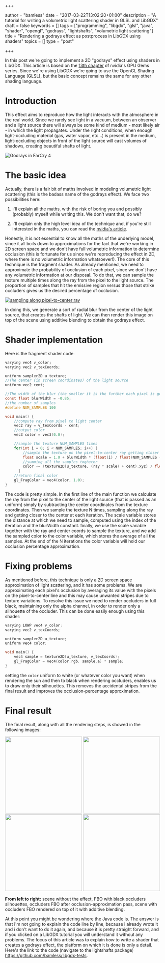 +++

author = "bamless"
date = "2017-03-22T13:02:20+01:00"
description = "A tutorial for writing a volumetric light scattering shader in GLSL and LibGDX"
draft = false
keywords = []
tags = ["programming", "libgdx", "glsl", "java", "shader", "opengl", "godrays", "lightshafts", "volumetric light scattering"]
title = "Rendering a godrays effect as postprocess in LibGDX using shaders"
topics = []
type = "post"

+++


In this post we're going to implement a 2D "godrays" effect using shaders in LibGDX. This article is based on the [13th chapter](http://http.developer.nvidia.com/GPUGems3/gpugems3_ch13.html) of nvidia's GPU Gems series. Since we're using LibGDX we're going to use the OpenGL Shading Language (GLSL), but the basic concept remains the same for any other shading language.

# Introduction

This effect aims to reproduce how the light interacts with the atmosphere in the real world. Since we rarely see light in a vacuum, between an observer and a light source there will always be some kind of medium - most likely air - in which the light propagates. Under the right conditions, when enough light-occluding material (gas, water vapor, etc...) is present in the medium, light-occluding objects in front of the light source will cast volumes of shadows, creating beautiful shafts of light.

![](https://carlabrennan.files.wordpress.com/2012/08/god-rays-6.jpg "Godrays in FarCry 4")

# The basic idea

Actually, there is a fair bit of maths involved in modeling volumetric light scattering (this is the badass name of the godrays effect). We face two possibilities here:

1. I'll explain all the maths, with the risk of boring you and possibly (probably) myself while writing this. We don't want that, do we?

2. I'll explain only the high level idea of the technique and, if you're still interested in the maths, you can read the [nvidia's article](http://http.developer.nvidia.com/GPUGems3/gpugems3_ch13.html).

Honestly, it is not essential to know all the maths of the underlying model, since it all boils down to approximations for the fact that we're working in 2D screen space and we don't have full volumetric information to determine occlusion (this is fortunate for us since we're reproducing the effect in 2D, where there is no volumetric information whatsoever!). The core of this technique is the fragment shader. As already mentioned, we need to approximate the probability of occlusion of each pixel, since we don't have any volumetric information at our disposal. To do that, we can sample the texture multiple times along the ray from the pixel to the light source. The proportion of samples that hit the emissive region versus those that strike occluders gives us the desired percentage of occlusion.

[![](/res/rendering-godrays/post_godrays_expl1.png "sampling along pixel-to-center ray")](/res/rendering-godrays/post_godrays_expl1.png)

In doing this, we generate a sort of radial blur from the center of the light source, that creates the shafts of light. We can then render this image on top of the scene using additive blending to obtain the godrays effect.

# Shader implementation

Here is the fragment shader code:

```c
varying vec4 v_color;
varying vec2 v_texCoords;

uniform sampler2D u_texture;
//The center (in screen coordinates) of the light source
uniform vec2 cent;

//The width of the blur (the smaller it is the further each pixel is going to sample)
const float blurWidth = -0.85;
//the number of samples
#define NUM_SAMPLES 100

void main() {
    //compute ray from pixel to light center
    vec2 ray = v_texCoords - cent;
    //output color
    vec3 color = vec3(0.0);

    //sample the texture NUM_SAMPLES times
    for(int i = 0; i < NUM_SAMPLES; i++) {
        //sample the texture on the pixel-to-center ray getting closer to the center every iteration
        float scale = 1.0 + blurWidth * (float(i) / float(NUM_SAMPLES - 1));
        //summing all the samples togheter
        color += (texture2D(u_texture, (ray * scale) + cent).xyz) / float(NUM_SAMPLES);
      }
    //return final color
    gl_FragColor = vec4(color, 1.0);
}
```

The code is pretty simple. In the first line of the main function we calculate the ray from the pixel to the center of the light source (that is passed as an uniform) simply by subtracting the center coordinates from the texture coordinates. Then we sample the texture N times, sampling along the ray and getting closer to the center at each iteration. The scale variable stores the distance at which we need to sample, computed using the index of the iteration and the blurWidth constant. finally, we use the scale variable together with the ray and center coords to sample the texture, and we add the sampled color to the color variable, which stores the average of all the samples. At the end of the N iterations the color variable will hold our occlusion percentage approximation.

# Fixing problems

As mentioned before, this technique is only a 2D screen space approximation of light scattering, and it has some problems. We are approximating each pixel's occlusion by averaging its value with the pixels on the pixel-to-center line and this may cause unwanted stripes due to texture variations. To resolve this issue we need to render occluders in full black, maintaining only the alpha channel, in order to render only a silhouette of the occluder. This can be done easily enough using this shader:

```c
varying LOWP vec4 v_color;
varying vec2 v_texCoords;

uniform sampler2D u_texture;
uniform vec4 color;

void main() {
    vec4 sample = texture2D(u_texture, v_texCoords);
    gl_FragColor = vec4(color.rgb, sample.a) * sample;
}
```

setting the `color` uniform to white (or whatever color you want) when rendering the sun and then to black when rendering occluders, enables us to draw only their silhouettes. This removes the accidental stripes from the final result and improves the occlusion-percentage approximation.

# Final result

The final result, along with all the rendering steps, is showed in the following images:

<style type="text/css">
.result {
	display: inline-block;
	margin-left: auto;
  margin-right: auto;
	margin-top: auto !important;
	margin-bottom auto !important;
  width: 250px;
}
#imgContainer {
    text-align:center;
}
</style>
<div id="imgContainer">
<img class="result" src="/res/rendering-godrays/a.jpg">
<img class="result" src="/res/rendering-godrays/b.jpg">
<img class="result" src="/res/rendering-godrays/c.jpg">
<img class="result" src="/res/rendering-godrays/d.jpg">
</div>

**From left to right:** scene without the effect, FBO with black occluders silhouettes, occluders FBO after occlusion-approximation pass, scene with occluders FBO rendered on top of it with additive blending.

At this point you might be wondering where the Java code is. The answer is that i'm not going to explain the code line by line, because i already wrote it and i don't want to do it again, and because it is pretty straight forward, and if you clicked on a LibGDX tutorial you will understand it without any problems. The focus of this article was to explain _how_ to write a shader that creates a godrays effect, the platform on which it is done is only a detail. \
Here's the link to the code (navigate to the lightshafts package) <https://github.com/bamless/libgdx-tests>.
